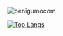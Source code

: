 
![benigumocom](https://github-readme-stats.vercel.app/api?username=benigumocom)

[![Top Langs](https://github-readme-stats.vercel.app/api/top-langs/?username=benigumocom&layout=compact)](https://github.com/anuraghazra/github-readme-stats)

